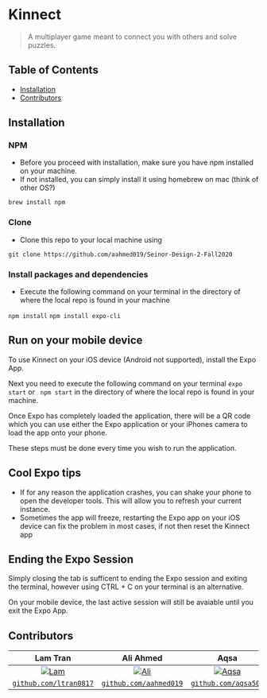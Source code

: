 # Kinnect

> A multiplayer game meant to connect you with others and solve puzzles.

## Table of Contents

- [Installation](#installation)
- [Contributors](#contributors)


## Installation

### NPM

- Before you proceed with installation, make sure you have npm installed on your machine.
- If not installed, you can simply install it using homebrew on mac (think of other OS?)

``` brew install npm ```

### Clone

- Clone this repo to your local machine using

``` git clone https://github.com/aahmed019/Seinor-Design-2-Fall2020 ```

### Install packages and dependencies
- Execute the following command on your terminal in the directory of where the local repo is found in your machine

``` npm install ```
``` npm install expo-cli ```


## Run on your mobile device

To use Kinnect on your iOS device (Android not supported), install the Expo App. 

Next you need to execute the following command on your terminal ``` expo start ``` or ``` npm start``` in the directory of where the local repo is found in your machine.

Once Expo has completely loaded the application, there will be a QR code which you can use either the Expo application or your iPhones camera to load the app onto your phone.

These steps must be done every time you wish to run the application.

## Cool Expo tips

* If for any reason the application crashes, you can shake your phone to open the developer tools. This will allow you to refresh your current instance.
* Sometimes the app will freeze, restarting the Expo app on your iOS device can fix the problem in most cases, if not then reset the Kinnect app

## Ending the Expo Session

Simply closing the tab is sufficent to ending the Expo session and exiting the terminal, however using CTRL + C on your terminal is an alternative.

On your mobile device, the last active session will still be avaiable until you exit the Expo App.

## Contributors

| **Lam Tran** | **Ali Ahmed** | **Aqsa** | **Jose Vargas** |
| :---: |:---:| :---:| :---:|
| [![Lam](https://avatars3.githubusercontent.com/u/47982551?s=460&u=84af4eb90fd989c60d742fec971acf274f0e28e0&v=4&s=200)](https://github.com/ltran0817)    | [![Ali](https://avatars1.githubusercontent.com/u/42854126?s=460&u=db33df9d2fa459af724b170ff1c89aff7d4b5276&v=4)](https://github.com/aahmed019) | [![Aqsa](https://avatars0.githubusercontent.com/u/35515035?s=200&v=4)](http://github.com/aqsa505)  | [![Jose](https://avatars0.githubusercontent.com/u/32646029?s=460&u=5218cbda2e545f0a3a35b3e081720bb4857a691e&v=4&s=200)](https://github.com/doublejvargas)  |
| <a href="https://github.com/ltran0817" target="_blank">`github.com/ltran0817`</a> | <a href="https://github.com/aahmed019" target="_blank">`github.com/aahmed019`</a> | <a href="http://github.com/aqsa505" target="_blank">`github.com/aqsa505`</a> | <a href="https://github.com/doublejvargas" target="_blank">`github.com/doublejvargas`</a> |
